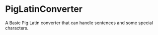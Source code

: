 # PigLatinConverter
A Basic Pig Latin converter that can handle sentences and some special characters.
